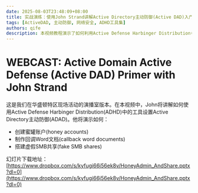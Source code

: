 ```yaml
---
date: 2025-08-03T23:48:09+08:00
title: 实战演练：使用John Strand讲解Active Directory主动防御(Active DAD)入门
tags: [ActiveDAD, 主动防御, 网络安全, ADHD工具集]
authors: qife
description: 本视频教程演示了如何利用Active Defense Harbinger Distribution(ADHD)工具集配置Active Directory主动防御(ADAD)，包括创建蜜罐账户、诱饵Word文档和虚假SMB共享等实战技术。
---
```


# WEBCAST: Active Domain Active Defense (Active DAD) Primer with John Strand

这是我们在华盛顿特区现场活动的演播室版本。在本视频中，John将讲解如何使用Active Defense Harbinger Distribution(ADHD)中的工具设置Active Directory主动防御(ADAD)。他将演示如何：
- 创建蜜罐账户(honey accounts)
- 制作回调Word文档(callback word documents)
- 搭建虚假SMB共享(fake SMB shares)

幻灯片下载地址：[https://www.dropbox.com/s/kyfugi66j56ek8v/HoneyAdmin_AndShare.pptx?dl=0](https://www.dropbox.com/s/kyfugi66j56ek8v/HoneyAdmin_AndShare.pptx?dl=0)